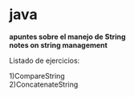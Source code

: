 # java

**apuntes sobre el manejo de String** <br /> 
**notes on string management**

Listado de ejercicios:

1)CompareString <br /> 
2)ConcatenateString


